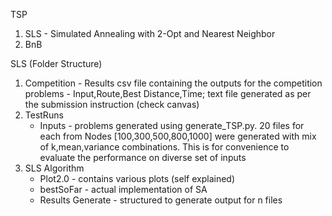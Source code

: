 TSP
1. SLS - Simulated Annealing with 2-Opt and Nearest Neighbor
2. BnB

SLS (Folder Structure)
1. Competition - Results csv file containing the outputs for the competition problems - Input,Route,Best Distance,Time; text file generated as per the submission instruction (check canvas)
2. TestRuns
   * Inputs - problems generated using generate_TSP.py. 20 files for each from Nodes [100,300,500,800,1000] were generated with mix of k,mean,variance combinations. This is for convenience to evaluate the performance on diverse set of inputs
3. SLS Algorithm
   * Plot2.0 - contains various plots (self explained)
   * bestSoFar - actual implementation of SA
   * Results Generate - structured to generate output for n files
